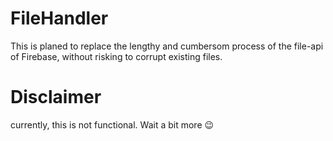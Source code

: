 # FileHandler

This is planed to replace the lengthy and cumbersom process of the file-api of Firebase, without risking to corrupt existing files.

# Disclaimer

currently, this is not functional. Wait a bit more 😉